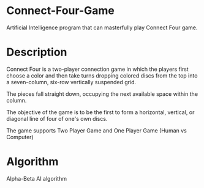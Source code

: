 # Connect-Four-Game
Artificial Intelligence program that can masterfully play Connect Four game.

# Description

Connect Four is a two-player connection game in which the players first choose a color and then take turns 
dropping colored discs from the top into a seven-column, six-row vertically suspended grid.
 
The pieces fall straight down, occupying the next available space within the column. 

The objective of the game is to be the first to form a horizontal, vertical, or diagonal line of four of one's own discs.

The game supports Two Player Game and One Player Game (Human vs Computer)

# Algorithm

Alpha-Beta AI algorithm
